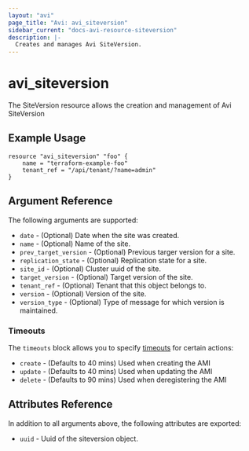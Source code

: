 ```yaml
---
layout: "avi"
page_title: "Avi: avi_siteversion"
sidebar_current: "docs-avi-resource-siteversion"
description: |-
  Creates and manages Avi SiteVersion.
---
```


# avi_siteversion

The SiteVersion resource allows the creation and management of Avi SiteVersion

## Example Usage

```hcl
resource "avi_siteversion" "foo" {
    name = "terraform-example-foo"
    tenant_ref = "/api/tenant/?name=admin"
}
```

## Argument Reference

The following arguments are supported:

* `date` - (Optional) Date when the site was created.
* `name` - (Optional) Name of the site.
* `prev_target_version` - (Optional) Previous targer version for a site.
* `replication_state` - (Optional) Replication state for a site.
* `site_id` - (Optional) Cluster uuid of the site.
* `target_version` - (Optional) Target version of the site.
* `tenant_ref` - (Optional) Tenant that this object belongs to.
* `version` - (Optional) Version of the site.
* `version_type` - (Optional) Type of message for which version is maintained.


### Timeouts

The `timeouts` block allows you to specify [timeouts](https://www.terraform.io/docs/configuration/resources.html#timeouts) for certain actions:

* `create` - (Defaults to 40 mins) Used when creating the AMI
* `update` - (Defaults to 40 mins) Used when updating the AMI
* `delete` - (Defaults to 90 mins) Used when deregistering the AMI

## Attributes Reference

In addition to all arguments above, the following attributes are exported:

* `uuid` -  Uuid of the siteversion object.

